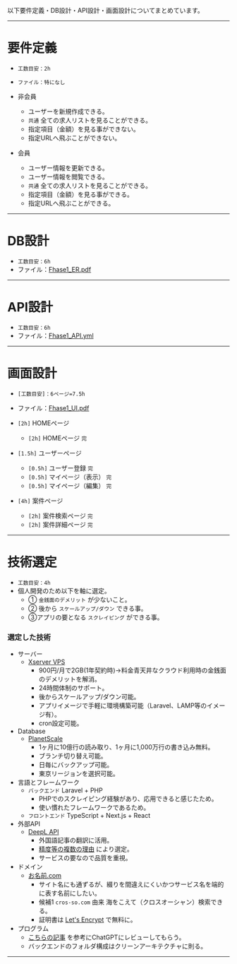 以下要件定義・DB設計・API設計・画面設計についてまとめています。

---

# 要件定義
- `工数目安：2h`
- `ファイル：特になし`

- 非会員
    - ユーザーを新規作成できる。
    - `共通` 全ての求人リストを見ることができる。
    - 指定項目（金額）を見る事ができない。
    - 指定URLへ飛ぶことができない。

- 会員
    - ユーザー情報を更新できる。
    - ユーザー情報を閲覧できる。
    - `共通` 全ての求人リストを見ることができる。
    - 指定項目（金額）を見る事ができる。
    - 指定URLへ飛ぶことができる。

---

# DB設計
- `工数目安：6h`
- ファイル：[Fhase1_ER.pdf](https://github.com/myaaaapon/global-job-document/blob/main/Fhase1_ER.pdf)

---

# API設計
- `工数目安：6h`
- ファイル：[Fhase1_API.yml](https://github.com/myaaaapon/global-job-document/blob/main/Fhase1_API.yml)

---

# 画面設計
- `[工数目安]：6ページ=7.5h`
- ファイル：[Fhase1_UI.pdf](https://github.com/myaaaapon/global-job-document/blob/main/Fhase1_UI.pdf)

- `[2h]` HOMEページ
    - `[2h]` HOMEページ `完`

- `[1.5h]` ユーザーページ
    - `[0.5h]` ユーザー登録 `完`
    - `[0.5h]` マイページ（表示） `完`
    - `[0.5h]` マイページ（編集） `完`

- `[4h]` 案件ページ
    - `[2h]` 案件検索ページ `完`
    - `[2h]` 案件詳細ページ `完`

---

# 技術選定
- `工数目安：4h`
- 個人開発のため以下を軸に選定。
    - ① `金銭面のデメリット` が少ないこと。
    - ② 後から `スケールアップ/ダウン` できる事。
    - ③アプリの要となる `スクレイピング` ができる事。

### 選定した技術
- サーバー
    - [Xserver VPS](https://vps.xserver.ne.jp/)
        - 900円/月で2GB(1年契約時)→料金青天井なクラウド利用時の金銭面のデメリットを解消。
        - 24時間体制のサポート。
        - 後からスケールアップ/ダウン可能。
        - アプリイメージで手軽に環境構築可能（Laravel、LAMP等のイメージ有）。
        - cron設定可能。
- Database
    - [PlanetScale](https://planetscale.com/)
        - 1ヶ月に10億行の読み取り、1ヶ月に1,000万行の書き込み無料。
        - ブランチ切り替え可能。
        - 日毎にバックアップ可能。
        - 東京リージョンを選択可能。
- 言語とフレームワーク
    - `バックエンド` Laravel + PHP
        - PHPでのスクレイピング経験があり、応用できると感じたため。
        - 使い慣れたフレームワークであるため。
    - `フロントエンド` TypeScript + Next.js + React
- 外部API
    - [DeepL API](https://www.deepl.com/ja/docs-api)
        - 外国語記事の翻訳に活用。
        - [精度等の複数の理由](https://takeda-no-nao.net/programming/api/translation-api-services/) により選定。
        - サービスの要なので品質を重視。
- ドメイン
    - [お名前.com](https://www.onamae.com/)
        - サイト名にも通ずるが、綴りを間違えにくいかつサービス名を端的に表す名前にしたい。
        - 候補1 `cros-so.com` 由来 海をこえて（クロスオーシャン）検索できる。
        - 証明書は [Let's Encrypt](https://letsencrypt.org/ja/) で無料に。
- プログラム
    -  [こちらの記事](https://qiita.com/tak001/items/951cee065d7c20e17a0e) を参考にChatGPTにレビューしてもらう。
    - バックエンドのフォルダ構成はクリーンアーキテクチャに則る。

---
